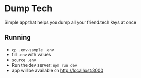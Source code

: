 # Dump Tech

Simple app that helps you dump all your friend.tech keys at once

## Running

- `cp .env-sample .env`
- fill `.env` with values
- `source .env`
- Run the dev server: `npm run dev`
- app will be available on [http://localhost:3000](http://localhost:3000)
